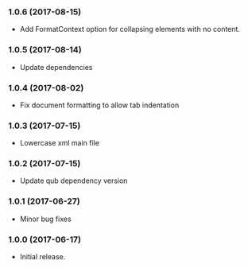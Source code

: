 ### 1.0.6 (2017-08-15)

- Add FormatContext option for collapsing elements with no content.

### 1.0.5 (2017-08-14)

- Update dependencies

### 1.0.4 (2017-08-02)

- Fix document formatting to allow tab indentation

### 1.0.3 (2017-07-15)

- Lowercase xml main file

### 1.0.2 (2017-07-15)

- Update qub dependency version

### 1.0.1 (2017-06-27)

- Minor bug fixes

### 1.0.0 (2017-06-17)

- Initial release.